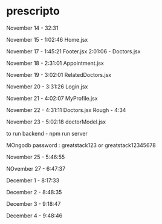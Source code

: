 # prescripto

November 14 - 32:31

November 15 - 1:02:46 Home.jsx

November 17 - 1:45:21 Footer.jsx  2:01:06 - Doctors.jsx

November 18 - 2:31:01 Appointment.jsx

November 19 - 3:02:01 RelatedDoctors.jsx

November 20 - 3:31:26 Login.jsx 

November 21 - 4:02:07 MyProfile.jsx

November 22 - 4:31:11 Doctors.jsx Rough - 4:34

November 23 - 5:02:18 doctorModel.jsx

to run backend - npm run server

MOngodb password : greatstack123 or greatstack12345678 

November 25 - 5:46:55

NOvember 27 - 6:47:37

December 1 - 8:17:33 

December 2 - 8:48:35

December 3 - 9:18:47

December 4 - 9:48:46